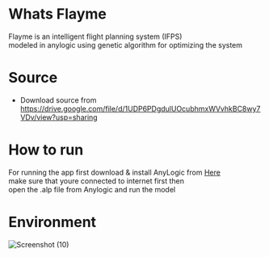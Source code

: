 # Whats Flayme
Flayme is an intelligent flight planning system (IFPS) <br />
modeled in anylogic using genetic algorithm for optimizing the system <br />

# Source
- Download source from https://drive.google.com/file/d/1UDP6PDgdulUOcubhmxWVvhkBC8wy7VDv/view?usp=sharing

# How to run
For running the app first download & install AnyLogic from <a href=https://www.anylogic.com>Here</a> <br />
make sure that youre connected to internet first then <br />
open the .alp file from Anylogic and run the model <br />

# Environment 
![Screenshot (10)](https://user-images.githubusercontent.com/53050138/143691670-e1511516-dc4f-4974-9b9a-7eab69522a29.png)

